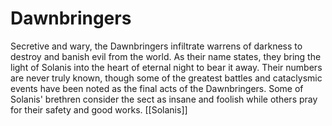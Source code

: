 # Dawnbringers


Secretive and wary, the Dawnbringers infiltrate warrens of darkness to destroy and banish evil from the world. As their name states, they bring the light of Solanis into the heart of eternal night to bear it away. Their numbers are never truly known, though some of the greatest battles and cataclysmic events have been noted as the final acts of the Dawnbringers. Some of Solanis' brethren consider the sect as insane and foolish while others pray for their safety and good works.
[[Solanis]]
